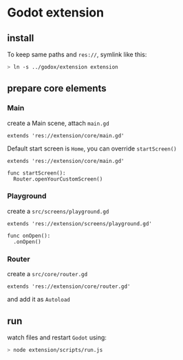 # Godot extension

## install

To keep same paths and `res://`, symlink like this:

```sh
> ln -s ../godox/extension extension
```

## prepare core elements

### Main

create a Main scene, attach `main.gd`

```gdscript
extends 'res://extension/core/main.gd'
```

Default start screen is `Home`, you can override `startScreen()`

```gdscript
extends 'res://extension/core/main.gd'

func startScreen():
  Router.openYourCustomScreen()
```

### Playground

create a `src/screens/playground.gd`

```gdscript
extends 'res://extension/screens/playground.gd'

func onOpen():
  .onOpen()
```

### Router

create a `src/core/router.gd`

```gdscript
extends 'res://extension/core/router.gd'
```

and add it as `Autoload`

## run

watch files and restart `Godot` using:

```sh
> node extension/scripts/run.js
```
